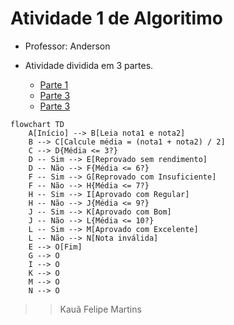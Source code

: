 # Atividade 1 de Algoritimo

- Professor: Anderson

- Atividade dividida em 3 partes.

    - [Parte 1](/Parte-1/README.md)
    - [Parte 3](/Parte-2/README.md)
    - [Parte 3](/Parte-3/README.md)

```mermaid
flowchart TD
    A[Início] --> B[Leia nota1 e nota2]
    B --> C[Calcule média = (nota1 + nota2) / 2]
    C --> D{Média <= 3?}
    D -- Sim --> E[Reprovado sem rendimento]
    D -- Não --> F{Média <= 6?}
    F -- Sim --> G[Reprovado com Insuficiente]
    F -- Não --> H{Média <= 7?}
    H -- Sim --> I[Aprovado com Regular]
    H -- Não --> J{Média <= 9?}
    J -- Sim --> K[Aprovado com Bom]
    J -- Não --> L{Média <= 10?}
    L -- Sim --> M[Aprovado com Excelente]
    L -- Não --> N[Nota inválida]
    E --> O[Fim]
    G --> O
    I --> O
    K --> O
    M --> O
    N --> O
```    

>> Kauã Felipe Martins